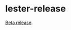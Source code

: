 # lester-release

[Beta release](https://github.com/rtous/lester-release/raw/refs/heads/main/Lester-Installer.dmg?download=).